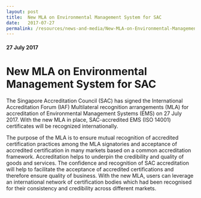 ```yaml
---
layout: post
title:  New MLA on Environmental Management System for SAC
date:   2017-07-27
permalink: /resources/news-and-media/New-MLA-on-Environmental-Management-System-for-SAC
---
```

#### 27 July 2017
# **New MLA on Environmental Management System for SAC**

The Singapore Accreditation Council (SAC) has signed the International Accreditation Forum (IAF) Multilateral recognition arrangements (MLA) for accreditation of Environmental Management Systems (EMS) on 27 July 2017.  With the new MLA in place, SAC-accredited EMS (ISO 14001) certificates will be recognized internationally.

The purpose of the MLA is to ensure mutual recognition of accredited certification practices among the MLA signatories and acceptance of accredited certification in many markets based on a common accreditation framework.  Accreditation helps to underpin the credibility and quality of goods and services. The confidence and recognition of SAC accreditation will help to facilitate the acceptance of accredited certifications and therefore ensure quality of business.  With the new MLA, users can leverage an international network of certification bodies which had been recognised for their consistency and credibility across different markets.
